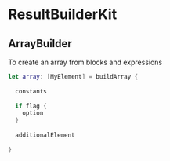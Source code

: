 # ResultBuilderKit

## ArrayBuilder

To create an array from blocks and expressions

```swift
let array: [MyElement] = buildArray {
  
  constants
  
  if flag {
    option
  }
  
  additionalElement
  
}
```
